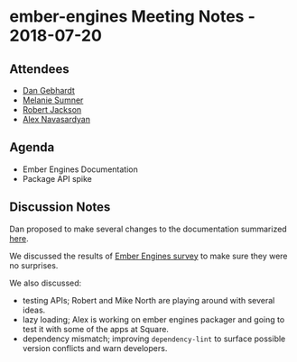 # ember-engines Meeting Notes - 2018-07-20

## Attendees

+ [Dan Gebhardt](https://github.com/dgeb/)
+ [Melanie Sumner](https://github.com/melsumner)
+ [Robert Jackson](https://github.com/rwjblue)
+ [Alex Navasardyan](https://github.com/twokul)

## Agenda

+ Ember Engines Documentation
+ Package API spike

## Discussion Notes

Dan proposed to make several changes to the documentation summarized
[here](https://gist.github.com/dgeb/fd16fbfce17f5626748735d7a1d1c4e1).

We discussed the results of [Ember Engines
survey](https://github.com/MelSumner/case-studies/blob/master/ember-engines_use-cases.pdf)
to make sure they were no surprises.

We also discussed:

+ testing APIs; Robert and Mike North are playing around with several ideas.
+ lazy loading; Alex is working on ember engines packager and going to test it
  with some of the apps at Square.
+ dependency mismatch; improving `dependency-lint` to surface possible
  version conflicts and warn developers.
